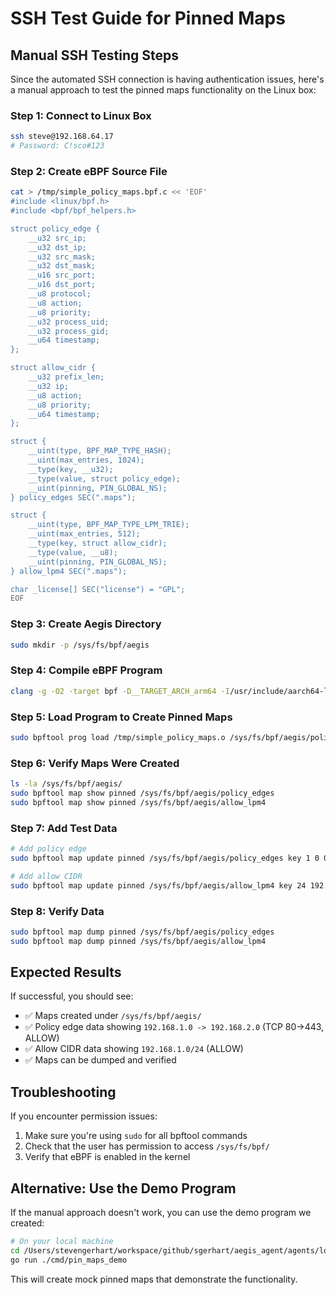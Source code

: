 # SSH Test Guide for Pinned Maps

## Manual SSH Testing Steps

Since the automated SSH connection is having authentication issues, here's a manual approach to test the pinned maps functionality on the Linux box:

### Step 1: Connect to Linux Box
```bash
ssh steve@192.168.64.17
# Password: C!sco#123
```

### Step 2: Create eBPF Source File
```bash
cat > /tmp/simple_policy_maps.bpf.c << 'EOF'
#include <linux/bpf.h>
#include <bpf/bpf_helpers.h>

struct policy_edge {
    __u32 src_ip;
    __u32 dst_ip;
    __u32 src_mask;
    __u32 dst_mask;
    __u16 src_port;
    __u16 dst_port;
    __u8 protocol;
    __u8 action;
    __u8 priority;
    __u32 process_uid;
    __u32 process_gid;
    __u64 timestamp;
};

struct allow_cidr {
    __u32 prefix_len;
    __u32 ip;
    __u8 action;
    __u8 priority;
    __u64 timestamp;
};

struct {
    __uint(type, BPF_MAP_TYPE_HASH);
    __uint(max_entries, 1024);
    __type(key, __u32);
    __type(value, struct policy_edge);
    __uint(pinning, PIN_GLOBAL_NS);
} policy_edges SEC(".maps");

struct {
    __uint(type, BPF_MAP_TYPE_LPM_TRIE);
    __uint(max_entries, 512);
    __type(key, struct allow_cidr);
    __type(value, __u8);
    __uint(pinning, PIN_GLOBAL_NS);
} allow_lpm4 SEC(".maps");

char _license[] SEC("license") = "GPL";
EOF
```

### Step 3: Create Aegis Directory
```bash
sudo mkdir -p /sys/fs/bpf/aegis
```

### Step 4: Compile eBPF Program
```bash
clang -g -O2 -target bpf -D__TARGET_ARCH_arm64 -I/usr/include/aarch64-linux-gnu -c /tmp/simple_policy_maps.bpf.c -o /tmp/simple_policy_maps.o
```

### Step 5: Load Program to Create Pinned Maps
```bash
sudo bpftool prog load /tmp/simple_policy_maps.o /sys/fs/bpf/aegis/policy_maps
```

### Step 6: Verify Maps Were Created
```bash
ls -la /sys/fs/bpf/aegis/
sudo bpftool map show pinned /sys/fs/bpf/aegis/policy_edges
sudo bpftool map show pinned /sys/fs/bpf/aegis/allow_lpm4
```

### Step 7: Add Test Data
```bash
# Add policy edge
sudo bpftool map update pinned /sys/fs/bpf/aegis/policy_edges key 1 0 0 0 value 192.168.1.0 192.168.2.0 255.255.255.0 255.255.255.0 80 443 6 1 10 1000 1000 0

# Add allow CIDR
sudo bpftool map update pinned /sys/fs/bpf/aegis/allow_lpm4 key 24 192.168.1.0 0 0 0 value 1
```

### Step 8: Verify Data
```bash
sudo bpftool map dump pinned /sys/fs/bpf/aegis/policy_edges
sudo bpftool map dump pinned /sys/fs/bpf/aegis/allow_lpm4
```

## Expected Results

If successful, you should see:
- ✅ Maps created under `/sys/fs/bpf/aegis/`
- ✅ Policy edge data showing `192.168.1.0 -> 192.168.2.0` (TCP 80->443, ALLOW)
- ✅ Allow CIDR data showing `192.168.1.0/24` (ALLOW)
- ✅ Maps can be dumped and verified

## Troubleshooting

If you encounter permission issues:
1. Make sure you're using `sudo` for all bpftool commands
2. Check that the user has permission to access `/sys/fs/bpf/`
3. Verify that eBPF is enabled in the kernel

## Alternative: Use the Demo Program

If the manual approach doesn't work, you can use the demo program we created:

```bash
# On your local machine
cd /Users/stevengerhart/workspace/github/sgerhart/aegis_agent/agents/local-agent-go
go run ./cmd/pin_maps_demo
```

This will create mock pinned maps that demonstrate the functionality.
